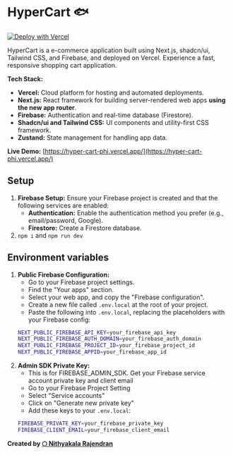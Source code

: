 # HyperCart 🐟

[![Deploy with Vercel](https://vercel.com/button)](https://vercel.com/new/clone?repository-url=https%3A%2F%2Fgithub.com%2Fnithya-kala%2Fhyper-cart&env=NEXT_PUBLIC_FIREBASE_API_KEY,NEXT_PUBLIC_FIREBASE_AUTH_DOMAIN,NEXT_PUBLIC_FIREBASE_PROJECT_ID,NEXT_PUBLIC_FIREBASE_APPID,FIREBASE_PRIVATE_KEY,FIREBASE_CLIENT_EMAIL&project-name=hyper-cart&repository-name=hyper-cart)

HyperCart is a e-commerce application built using Next.js, shadcn/ui, Tailwind CSS, and Firebase, and deployed on Vercel. Experience a fast, responsive shopping cart application.

**Tech Stack:**

- **Vercel:** Cloud platform for hosting and automated deployments.
- **Next.js:** React framework for building server-rendered web apps **using the new app router**.
- **Firebase:** Authentication and real-time database (Firestore).
- **Shadcn/ui and Tailwind CSS:** UI components and utility-first CSS framework.
- **Zustand:** State management for handling app data.

**Live Demo:** [https://hyper-cart-phi.vercel.app/](https://hyper-cart-phi.vercel.app/)

## Setup

1.  **Firebase Setup:** Ensure your Firebase project is created and that the following services are enabled:
    - **Authentication:** Enable the authentication method you prefer (e.g., email/password, Google).
    - **Firestore:** Create a Firestore database.
2.  `npm i` and `npm run dev`

## Environment variables

1.  **Public Firebase Configuration:**
    - Go to your Firebase project settings.
    - Find the "Your apps" section.
    - Select your web app, and copy the "Firebase configuration".
    - Create a new file called `.env.local` at the root of your project.
    - Paste the following into `.env.local`, replacing the placeholders with your Firebase config:
    ```sh
    NEXT_PUBLIC_FIREBASE_API_KEY=your_firebase_api_key
    NEXT_PUBLIC_FIREBASE_AUTH_DOMAIN=your_firebase_auth_domain
    NEXT_PUBLIC_FIREBASE_PROJECT_ID=your_firebase_project_id
    NEXT_PUBLIC_FIREBASE_APPID=your_firebase_app_id
    ```
2.  **Admin SDK Private Key:**
    - This is for FIREBASE_ADMIN_SDK. Get your Firebase service account private key and client email
    - Go to your Firebase Project Setting
    - Select "Service accounts"
    - Click on "Generate new private key"
    - Add these keys to your `.env.local`:
    ```sh
    FIREBASE_PRIVATE_KEY=your_firebase_private_key
    FIREBASE_CLIENT_EMAIL=your_firebase_client_email
    ```

**Created by [⬡ Nithyakala Rajendran](https://nithis.in)**
